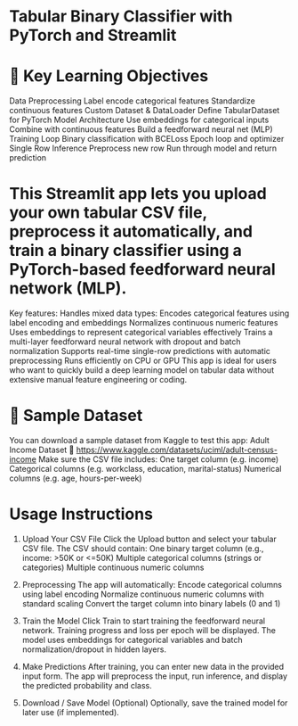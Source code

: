 # Tabular Binary Classifier with PyTorch and Streamlit

# 🧠 Key Learning Objectives
Data Preprocessing
Label encode categorical features
Standardize continuous features
Custom Dataset & DataLoader
Define TabularDataset for PyTorch
Model Architecture
Use embeddings for categorical inputs
Combine with continuous features
Build a feedforward neural net (MLP)
Training Loop
Binary classification with BCELoss
Epoch loop and optimizer
Single Row Inference
Preprocess new row
Run through model and return prediction

# This Streamlit app lets you upload your own tabular CSV file, preprocess it automatically, and train a binary classifier using a PyTorch-based feedforward neural network (MLP).

Key features:
Handles mixed data types:
Encodes categorical features using label encoding and embeddings
Normalizes continuous numeric features
Uses embeddings to represent categorical variables effectively
Trains a multi-layer feedforward neural network with dropout and batch normalization
Supports real-time single-row predictions with automatic preprocessing
Runs efficiently on CPU or GPU
This app is ideal for users who want to quickly build a deep learning model on tabular data without extensive manual feature engineering or coding.

# 📁 Sample Dataset
You can download a sample dataset from Kaggle to test this app:
Adult Income Dataset
🔗 https://www.kaggle.com/datasets/uciml/adult-census-income
Make sure the CSV file includes:
One target column (e.g. income)
Categorical columns (e.g. workclass, education, marital-status)
Numerical columns (e.g. age, hours-per-week)

# Usage Instructions
1. Upload Your CSV File
Click the Upload button and select your tabular CSV file.
The CSV should contain:
One binary target column (e.g., income: >50K or <=50K)
Multiple categorical columns (strings or categories)
Multiple continuous numeric columns

2. Preprocessing
The app will automatically:
Encode categorical columns using label encoding
Normalize continuous numeric columns with standard scaling
Convert the target column into binary labels (0 and 1)

3. Train the Model
Click Train to start training the feedforward neural network.
Training progress and loss per epoch will be displayed.
The model uses embeddings for categorical variables and batch normalization/dropout in hidden layers.

4. Make Predictions
After training, you can enter new data in the provided input form.
The app will preprocess the input, run inference, and display the predicted probability and class.

5. Download / Save Model (Optional)
Optionally, save the trained model for later use (if implemented).

